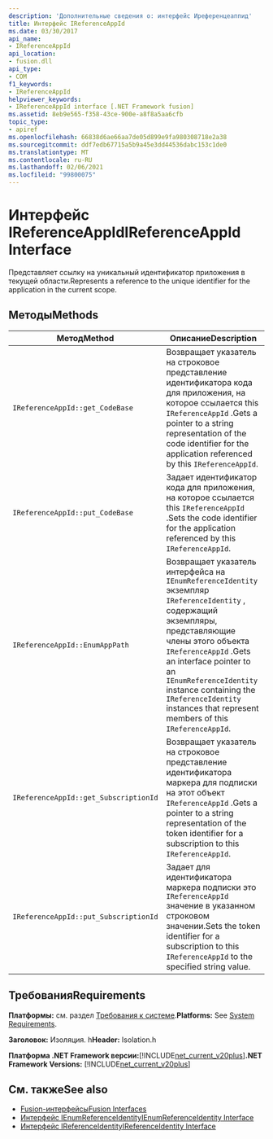 ```yaml
---
description: 'Дополнительные сведения о: интерфейс Иреференцеаппид'
title: Интерфейс IReferenceAppId
ms.date: 03/30/2017
api_name:
- IReferenceAppId
api_location:
- fusion.dll
api_type:
- COM
f1_keywords:
- IReferenceAppId
helpviewer_keywords:
- IReferenceAppId interface [.NET Framework fusion]
ms.assetid: 8eb9e565-f358-43ce-900e-a8f8a5aa6cfb
topic_type:
- apiref
ms.openlocfilehash: 66838d6ae66aa7de05d899e9fa980308718e2a38
ms.sourcegitcommit: ddf7edb67715a5b9a45e3dd44536dabc153c1de0
ms.translationtype: MT
ms.contentlocale: ru-RU
ms.lasthandoff: 02/06/2021
ms.locfileid: "99800075"
---
```

# <a name="ireferenceappid-interface"></a><span data-ttu-id="ae664-103">Интерфейс IReferenceAppId</span><span class="sxs-lookup"><span data-stu-id="ae664-103">IReferenceAppId Interface</span></span>

<span data-ttu-id="ae664-104">Представляет ссылку на уникальный идентификатор приложения в текущей области.</span><span class="sxs-lookup"><span data-stu-id="ae664-104">Represents a reference to the unique identifier for the application in the current scope.</span></span>  
  
## <a name="methods"></a><span data-ttu-id="ae664-105">Методы</span><span class="sxs-lookup"><span data-stu-id="ae664-105">Methods</span></span>  
  
|<span data-ttu-id="ae664-106">Метод</span><span class="sxs-lookup"><span data-stu-id="ae664-106">Method</span></span>|<span data-ttu-id="ae664-107">Описание</span><span class="sxs-lookup"><span data-stu-id="ae664-107">Description</span></span>|  
|------------|-----------------|  
|`IReferenceAppId::get_CodeBase`|<span data-ttu-id="ae664-108">Возвращает указатель на строковое представление идентификатора кода для приложения, на которое ссылается this `IReferenceAppId` .</span><span class="sxs-lookup"><span data-stu-id="ae664-108">Gets a pointer to a string representation of the code identifier for the application referenced by this `IReferenceAppId`.</span></span>|  
|`IReferenceAppId::put_CodeBase`|<span data-ttu-id="ae664-109">Задает идентификатор кода для приложения, на которое ссылается this `IReferenceAppId` .</span><span class="sxs-lookup"><span data-stu-id="ae664-109">Sets the code identifier for the application referenced by this `IReferenceAppId`.</span></span>|  
|`IReferenceAppId::EnumAppPath`|<span data-ttu-id="ae664-110">Возвращает указатель интерфейса на `IEnumReferenceIdentity` экземпляр `IReferenceIdentity` , содержащий экземпляры, представляющие члены этого объекта `IReferenceAppId` .</span><span class="sxs-lookup"><span data-stu-id="ae664-110">Gets an interface pointer to an `IEnumReferenceIdentity` instance containing the `IReferenceIdentity` instances that represent members of this `IReferenceAppId`.</span></span>|  
|`IReferenceAppId::get_SubscriptionId`|<span data-ttu-id="ae664-111">Возвращает указатель на строковое представление идентификатора маркера для подписки на этот объект `IReferenceAppId` .</span><span class="sxs-lookup"><span data-stu-id="ae664-111">Gets a pointer to a string representation of the token identifier for a subscription to this `IReferenceAppId`.</span></span>|  
|`IReferenceAppId::put_SubscriptionId`|<span data-ttu-id="ae664-112">Задает для идентификатора маркера подписки это `IReferenceAppId` значение в указанном строковом значении.</span><span class="sxs-lookup"><span data-stu-id="ae664-112">Sets the token identifier for a subscription to this `IReferenceAppId` to the specified string value.</span></span>|  
  
## <a name="requirements"></a><span data-ttu-id="ae664-113">Требования</span><span class="sxs-lookup"><span data-stu-id="ae664-113">Requirements</span></span>  

 <span data-ttu-id="ae664-114">**Платформы:** см. раздел [Требования к системе](../../get-started/system-requirements.md).</span><span class="sxs-lookup"><span data-stu-id="ae664-114">**Platforms:** See [System Requirements](../../get-started/system-requirements.md).</span></span>  
  
 <span data-ttu-id="ae664-115">**Заголовок:** Изоляция. h</span><span class="sxs-lookup"><span data-stu-id="ae664-115">**Header:** Isolation.h</span></span>  
  
 <span data-ttu-id="ae664-116">**Платформа .NET Framework версии:**[!INCLUDE[net_current_v20plus](../../../../includes/net-current-v20plus-md.md)]</span><span class="sxs-lookup"><span data-stu-id="ae664-116">**.NET Framework Versions:** [!INCLUDE[net_current_v20plus](../../../../includes/net-current-v20plus-md.md)]</span></span>  
  
## <a name="see-also"></a><span data-ttu-id="ae664-117">См. также</span><span class="sxs-lookup"><span data-stu-id="ae664-117">See also</span></span>

- [<span data-ttu-id="ae664-118">Fusion-интерфейсы</span><span class="sxs-lookup"><span data-stu-id="ae664-118">Fusion Interfaces</span></span>](fusion-interfaces.md)
- [<span data-ttu-id="ae664-119">Интерфейс IEnumReferenceIdentity</span><span class="sxs-lookup"><span data-stu-id="ae664-119">IEnumReferenceIdentity Interface</span></span>](ienumreferenceidentity-interface.md)
- [<span data-ttu-id="ae664-120">Интерфейс IReferenceIdentity</span><span class="sxs-lookup"><span data-stu-id="ae664-120">IReferenceIdentity Interface</span></span>](ireferenceidentity-interface.md)
